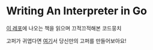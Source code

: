 <h1> Writing An Interpreter in Go </h1>

[이 레포](https://github.com/kitasuke/monkey-go)에 나오는 책을 읽으며 끄적끄적해본 코드뭉치

고퍼가 귀엽다면 [여기](https://gopherize.me)서 당신만의 고퍼를 만들어보아요!